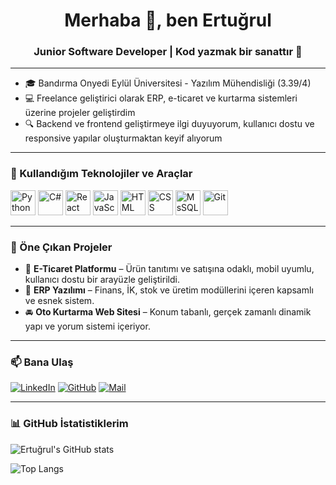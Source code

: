 <h1 align="center">Merhaba 👋, ben Ertuğrul</h1>
<h3 align="center">Junior Software Developer | Kod yazmak bir sanattır 🎨</h3>

---

- 🎓 Bandırma Onyedi Eylül Üniversitesi - Yazılım Mühendisliği (3.39/4)
- 💻 Freelance geliştirici olarak ERP, e-ticaret ve kurtarma sistemleri üzerine projeler geliştirdim
- 🔍 Backend ve frontend geliştirmeye ilgi duyuyorum, kullanıcı dostu ve responsive yapılar oluşturmaktan keyif alıyorum

---

### 🧰 Kullandığım Teknolojiler ve Araçlar

<p align="left">
  <img src="https://cdn.jsdelivr.net/gh/devicons/devicon/icons/python/python-original.svg" width="40" alt="Python"/>
  <img src="https://cdn.jsdelivr.net/gh/devicons/devicon/icons/csharp/csharp-original.svg" width="40" alt="C#"/>
  <img src="https://cdn.jsdelivr.net/gh/devicons/devicon/icons/react/react-original.svg" width="40" alt="React"/>
  <img src="https://cdn.jsdelivr.net/gh/devicons/devicon/icons/javascript/javascript-original.svg" width="40" alt="JavaScript"/>
  <img src="https://cdn.jsdelivr.net/gh/devicons/devicon/icons/html5/html5-original.svg" width="40" alt="HTML"/>
  <img src="https://cdn.jsdelivr.net/gh/devicons/devicon/icons/css3/css3-original.svg" width="40" alt="CSS"/>
  <img src="https://cdn.jsdelivr.net/gh/devicons/devicon/icons/mssql/mssql-original.svg" width="40" alt="MsSQL"/>
  <img src="https://cdn.jsdelivr.net/gh/devicons/devicon/icons/git/git-original.svg" width="40" alt="Git"/>
</p>

---

### 📌 Öne Çıkan Projeler

- 🛒 **E-Ticaret Platformu** – Ürün tanıtımı ve satışına odaklı, mobil uyumlu, kullanıcı dostu bir arayüzle geliştirildi.
- 🧠 **ERP Yazılımı** – Finans, İK, stok ve üretim modüllerini içeren kapsamlı ve esnek sistem.
- 🚘 **Oto Kurtarma Web Sitesi** – Konum tabanlı, gerçek zamanlı dinamik yapı ve yorum sistemi içeriyor.

---

### 📫 Bana Ulaş

[![LinkedIn](https://img.shields.io/badge/-LinkedIn-0A66C2?style=for-the-badge&logo=linkedin&logoColor=white)](https://linkedin.com/in/ertugrul-yuksel)
[![GitHub](https://img.shields.io/badge/-GitHub-181717?style=for-the-badge&logo=github&logoColor=white)](https://github.com/ertuyuksell)
[![Mail](https://img.shields.io/badge/E--Mail-D14836?style=for-the-badge&logo=gmail&logoColor=white)](mailto:ertuyuksell@gmail.com)

---

### 📊 GitHub İstatistiklerim

<p align="left">
  <img src="https://github-readme-stats.vercel.app/api?username=ertuyuksell&show_icons=true&theme=default" alt="Ertuğrul's GitHub stats"/>
</p>
<p align="left">
  <img src="https://github-readme-stats.vercel.app/api/top-langs/?username=ertuyuksell&layout=compact&theme=default" alt="Top Langs"/>
</p>
